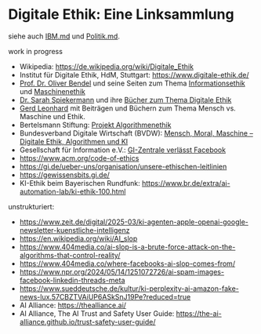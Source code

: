 # Digitale Ethik: Eine Linksammlung
siehe auch [IBM.md](IBM.md) und [Politik.md](Politik.md).

work in progress

* Wikipedia: https://de.wikipedia.org/wiki/Digitale_Ethik
* Institut für Digitale Ethik, HdM, Stuttgart: https://www.digitale-ethik.de/
* [Prof. Dr. Oliver Bendel](http://www.oliverbendel.net/) und seine Seiten zum Thema [Informationsethik](http://www.informationsethik.net/) und [Maschinenethik](http://www.maschinenethik.net/)
* [Dr. Sarah Spiekermann](https://www.sarahspiekermann.com/de/) und ihre [Bücher zum Thema Digitale Ethik](https://www.sarahspiekermann.com/de/autorin-de/#digital-ethics)
* [Gerd Leonhard](https://www.gerdleonhard.de/) mit Beiträgen und Büchern zum Thema Mensch vs. Maschine und Ethik.
* Bertelsmann Stiftung: [Projekt Algorithmenethik](https://algorithmenethik.de/projekt/)
* Bundesverband Digitale Wirtschaft (BVDW): [Mensch, Moral, Maschine – Digitale Ethik, Algorithmen und KI](https://www.bvdw.org/fileadmin/bvdw/upload/dokumente/BVDW_Digitale_Ethik.pdf)
* Gesellschaft für Information e.V.: [GI-Zentrale verlässt Facebook](https://gi.de/meldung/gi-zentrale-verlaesst-facebook/)
* https://www.acm.org/code-of-ethics
* https://gi.de/ueber-uns/organisation/unsere-ethischen-leitlinien
* https://gewissensbits.gi.de/
* KI-Ethik beim Bayerischen Rundfunk: https://www.br.de/extra/ai-automation-lab/ki-ethik-100.html





unstrukturiert:
- https://www.zeit.de/digital/2025-03/ki-agenten-apple-openai-google-newsletter-kuenstliche-intelligenz
- https://en.wikipedia.org/wiki/AI_slop
- https://www.404media.co/ai-slop-is-a-brute-force-attack-on-the-algorithms-that-control-reality/
- https://www.404media.co/where-facebooks-ai-slop-comes-from/
- https://www.npr.org/2024/05/14/1251072726/ai-spam-images-facebook-linkedin-threads-meta
- https://www.sueddeutsche.de/kultur/ki-perplexity-ai-amazon-fake-news-lux.57CBZTVAiUP6ASkSnJ19Pe?reduced=true
- AI Alliance: https://thealliance.ai/
- AI Alliance, The AI Trust and Safety User Guide: https://the-ai-alliance.github.io/trust-safety-user-guide/